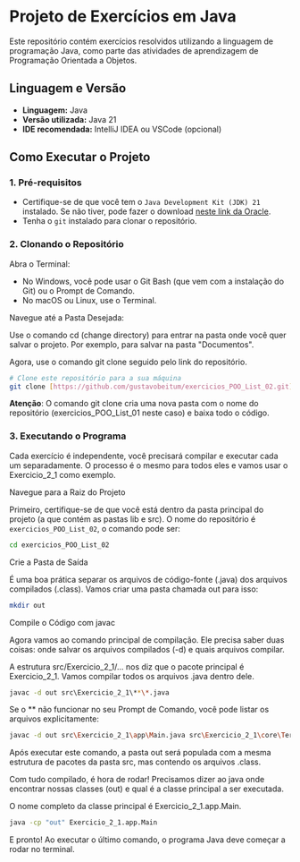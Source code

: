 # Projeto de Exercícios em Java

Este repositório contém exercícios resolvidos utilizando a linguagem de programação Java, como parte das atividades de aprendizagem de Programação Orientada a Objetos.

## Linguagem e Versão

- **Linguagem:** Java
- **Versão utilizada:** Java 21
- **IDE recomendada:** IntelliJ IDEA ou VSCode (opcional)

## Como Executar o Projeto

### 1. Pré-requisitos

- Certifique-se de que você tem o `Java Development Kit (JDK) 21` instalado. Se não tiver, pode fazer o download [neste link da Oracle](https://www.oracle.com/br/java/technologies/downloads/#jdk21-windows).
- Tenha o `git` instalado para clonar o repositório.

### 2. Clonando o Repositório

Abra o Terminal:

- No Windows, você pode usar o Git Bash (que vem com a instalação do Git) ou o Prompt de Comando.
- No macOS ou Linux, use o Terminal.

Navegue até a Pasta Desejada:

Use o comando cd (change directory) para entrar na pasta onde você quer salvar o projeto. Por exemplo, para salvar na pasta "Documentos".

Agora, use o comando git clone seguido pelo link do repositório.
```bash
# Clone este repositório para a sua máquina
git clone [https://github.com/gustavobeitum/exercicios_POO_List_02.git](https://github.com/gustavobeitum/exercicios_POO_List_02.git)
```
**Atenção**: O comando git clone cria uma nova pasta com o nome do repositório (exercicios_POO_List_01 neste caso) e baixa todo o código.

### 3. Executando o Programa

Cada exercício é independente, você precisará compilar e executar cada um separadamente. O processo é o mesmo para todos eles e vamos usar o Exercicio_2_1 como exemplo.

Navegue para a Raiz do Projeto

Primeiro, certifique-se de que você está dentro da pasta principal do projeto (a que contém as pastas lib e src). O nome do repositório é `exercicios_POO_List_02`, o comando pode ser:
```bash
cd exercicios_POO_List_02
```
Crie a Pasta de Saída

É uma boa prática separar os arquivos de código-fonte (.java) dos arquivos compilados (.class). Vamos criar uma pasta chamada out para isso:
```bash
mkdir out
```
Compile o Código com javac

Agora vamos ao comando principal de compilação. Ele precisa saber duas coisas: onde salvar os arquivos compilados (-d) e quais arquivos compilar.

A estrutura src/Exercicio_2_1/... nos diz que o pacote principal é Exercicio_2_1. Vamos compilar todos os arquivos .java dentro dele.
```bash
javac -d out src\Exercicio_2_1\**\*.java
```
Se o ** não funcionar no seu Prompt de Comando, você pode listar os arquivos explicitamente:
```bash
javac -d out src\Exercicio_2_1\app\Main.java src\Exercicio_2_1\core\Terreno.java
```
Após executar este comando, a pasta out será populada com a mesma estrutura de pacotes da pasta src, mas contendo os arquivos .class.

Com tudo compilado, é hora de rodar! Precisamos dizer ao java onde encontrar nossas classes (out) e qual é a classe principal a ser executada.

O nome completo da classe principal é Exercicio_2_1.app.Main.
```bash
java -cp "out" Exercicio_2_1.app.Main
```
E pronto! Ao executar o último comando, o programa Java deve começar a rodar no terminal.
